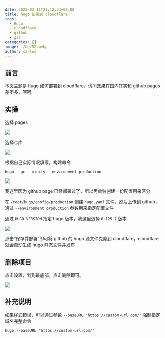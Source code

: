 ```yaml
---
date: 2025-03-11T21:12:53+08:00
title: hugo 部署到 cloudflare
tags:
  - Hugo
  - cloudflare
  - github
  - git
categories: []
image: ./bg/52.webp
author: carlos
---
```


## 前言

本文主题是 hugo 如何部署到 cloudflare，访问效果在国内其实和 github pages 差不多，呵呵

## 实操

选择 pages

![](../00-assets/Pasted%20image%2020250311210040.png)

选择仓库

![](../00-assets/Pasted%20image%2020250311061153.png)

根据自己实际情况填写，构建命令

```shell
hugo --gc --minify --environment production
```

![](../00-assets/Pasted%20image%2020250311210217.png)

我这里因为 github page 已经部署过了，所以再单独创建一份配置用来区分

在 `/root/hugo/config/production` 创建 `hugo.yaml` 文件，然后上传到 github，通过 `--environment production` 参数用来指定配置文件

通过 `HUGO_VERSION` 指定 hugo 版本，我这里选择 `0.125.7` 版本

![](../00-assets/Pasted%20image%2020250311210743.png)

点击“保存并部署”即可将 github 的 hugo 源文件克隆到 cloudflare，cloudflare 就会自动生成 hugo 静态文件并发布

## 删除项目

点击设置，划到最底部，点击删除即可。

![](../00-assets/Pasted%20image%2020250311061506.png)

## 补充说明

如果样式错误，可以通过参数 `--baseURL "https://custom-url.com/"` 强制指定域名完整命令

```shell
hugo --baseURL "https://custom-url.com/"
```


